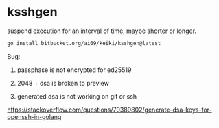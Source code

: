 # ksshgen

suspend execution for an interval of time, maybe shorter or longer.

```bash
go install bitbucket.org/ai69/keiki/ksshgen@latest
```

Bug:

1. passphase is not encrypted for ed25519

2. 2048 + dsa is broken to preview
3. generated dsa is not working on git or ssh

https://stackoverflow.com/questions/70389802/generate-dsa-keys-for-openssh-in-golang
